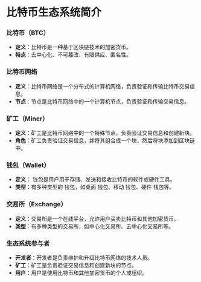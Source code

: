 **比特币生态系统简介**
=====================

### 比特币（BTC）

* **定义**：比特币是一种基于区块链技术的加密货币。
* **特点**：去中心化、不可篡改、有限供应、匿名性。

### 比特币网络

* **定义**：比特币网络是一个分布式的计算机网络，负责验证和传输比特币交易信息。
* **节点**：节点是比特币网络中的一个计算机节点，负责验证和传输交易信息。

### 矿工（Miner）

* **定义**：矿工是比特币网络中的一个特殊节点，负责验证交易信息和创建新块。
* **角色**：矿工负责验证交易信息，并将其组合成一个块，然后将块添加到区块链中。

### 钱包（Wallet）

* **定义**： 钱包是用户用于存储、发送和接收比特币的软件或硬件工具。
* **类型**：有多种类型的 钱包，如桌面 钱包、移动 钱包、硬件 钱包等。

### 交易所（Exchange）

* **定义**：交易所是一个在线平台，允许用户买卖比特币和其他加密货币。
* **类型**：有多种类型的交易所，如中心化交易所、去中心化交易所等。

### 生态系统参与者

* **开发者**：开发者是负责维护和升级比特币网络的技术人员。
* **矿工**：矿工是负责验证交易信息和创建新块的节点。
* **用户**：用户是使用比特币和其他加密货币的个人或组织。